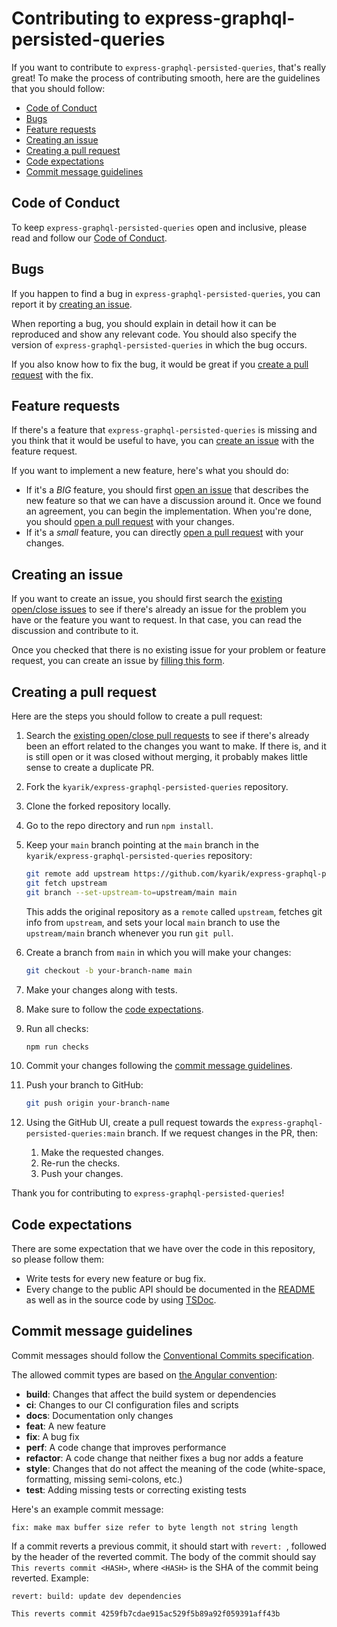 # Contributing to express-graphql-persisted-queries

If you want to contribute to `express-graphql-persisted-queries`, that's really great! To make the process of contributing smooth, here are the guidelines that you should follow:

- [Code of Conduct](#code-of-conduct)
- [Bugs](#bugs)
- [Feature requests](#feature-requests)
- [Creating an issue](#creating-an-issue)
- [Creating a pull request](#creating-a-pull-request)
- [Code expectations](#code-expectations)
- [Commit message guidelines](#commit-message-guidelines)

## Code of Conduct

To keep `express-graphql-persisted-queries` open and inclusive, please read and follow our [Code of Conduct](https://github.com/kyarik/express-graphql-persisted-queries/blob/main/CODE_OF_CONDUCT.md).

## Bugs

If you happen to find a bug in `express-graphql-persisted-queries`, you can report it by [creating an issue](#creating-an-issue).

When reporting a bug, you should explain in detail how it can be reproduced and show any relevant code. You should also specify the version of `express-graphql-persisted-queries` in which the bug occurs.

If you also know how to fix the bug, it would be great if you [create a pull request](#creating-a-pull-request) with the fix.

## Feature requests

If there's a feature that `express-graphql-persisted-queries` is missing and you think that it would be useful to have, you can [create an issue](#creating-an-issue) with the feature request.

If you want to implement a new feature, here's what you should do:

- If it's a _BIG_ feature, you should first [open an issue](#creating-an-issue) that describes the new feature so that we can have a discussion around it. Once we found an agreement, you can begin the implementation. When you're done, you should [open a pull request](#creating-a-pull-request) with your changes.
- If it's a _small_ feature, you can directly [open a pull request](#creating-a-pull-request) with your changes.

## Creating an issue

If you want to create an issue, you should first search the [existing open/close issues](https://github.com/kyarik/express-graphql-persisted-queries/issues) to see if there's already an issue for the problem you have or the feature you want to request. In that case, you can read the discussion and contribute to it.

Once you checked that there is no existing issue for your problem or feature request, you can create an issue by [filling this form](https://github.com/kyarik/express-graphql-persisted-queries/issues/new).

## Creating a pull request

Here are the steps you should follow to create a pull request:

1. Search the [existing open/close pull requests](https://github.com/kyarik/express-graphql-persisted-queries/pulls) to see if there's already been an effort related to the changes you want to make. If there is, and it is still open or it was closed without merging, it probably makes little sense to create a duplicate PR.
1. Fork the `kyarik/express-graphql-persisted-queries` repository.
1. Clone the forked repository locally.
1. Go to the repo directory and run `npm install`.
1. Keep your `main` branch pointing at the `main` branch in the `kyarik/express-graphql-persisted-queries` repository:
   ```bash
   git remote add upstream https://github.com/kyarik/express-graphql-persisted-queries
   git fetch upstream
   git branch --set-upstream-to=upstream/main main
   ```
   This adds the original repository as a `remote` called `upstream`, fetches git info from `upstream`, and sets your local `main` branch to use the `upstream/main` branch whenever you run `git pull`.
1. Create a branch from `main` in which you will make your changes:

   ```bash
   git checkout -b your-branch-name main
   ```

1. Make your changes along with tests.
1. Make sure to follow the [code expectations](#code-expectations).
1. Run all checks:
   ```bash
   npm run checks
   ```
1. Commit your changes following the [commit message guidelines](#commit-message-guidelines).
1. Push your branch to GitHub:
   ```bash
   git push origin your-branch-name
   ```
1. Using the GitHub UI, create a pull request towards the `express-graphql-persisted-queries:main` branch. If we request changes in the PR, then:
   1. Make the requested changes.
   1. Re-run the checks.
   1. Push your changes.

Thank you for contributing to `express-graphql-persisted-queries`!

## Code expectations

There are some expectation that we have over the code in this repository, so please follow them:

- Write tests for every new feature or bug fix.
- Every change to the public API should be documented in the [README](https://github.com/kyarik/express-graphql-persisted-queries/blob/main/README.md) as well as in the source code by using [TSDoc](https://tsdoc.org/).

## Commit message guidelines

Commit messages should follow the [Conventional Commits specification](https://www.conventionalcommits.org/en/v1.0.0/#summary).

The allowed commit types are based on [the Angular convention](https://github.com/angular/angular/blob/22b96b9/CONTRIBUTING.md#-commit-message-guidelines):

- **build**: Changes that affect the build system or dependencies
- **ci**: Changes to our CI configuration files and scripts
- **docs**: Documentation only changes
- **feat**: A new feature
- **fix**: A bug fix
- **perf**: A code change that improves performance
- **refactor**: A code change that neither fixes a bug nor adds a feature
- **style**: Changes that do not affect the meaning of the code (white-space, formatting, missing semi-colons, etc.)
- **test**: Adding missing tests or correcting existing tests

Here's an example commit message:

```
fix: make max buffer size refer to byte length not string length
```

If a commit reverts a previous commit, it should start with `revert: `, followed by the header of the reverted commit. The body of the commit should say `This reverts commit <HASH>`, where `<HASH>` is the SHA of the commit being reverted. Example:

```
revert: build: update dev dependencies

This reverts commit 4259fb7cdae915ac529f5b89a92f059391aff43b
```
